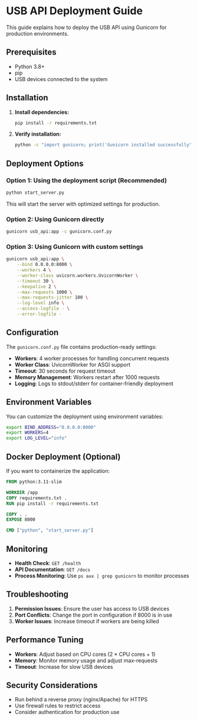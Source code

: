 # USB API Deployment Guide

This guide explains how to deploy the USB API using Gunicorn for production environments.

## Prerequisites

- Python 3.8+
- pip
- USB devices connected to the system

## Installation

1. **Install dependencies:**
   ```bash
   pip install -r requirements.txt
   ```

2. **Verify installation:**
   ```bash
   python -c "import gunicorn; print('Gunicorn installed successfully')"
   ```

## Deployment Options

### Option 1: Using the deployment script (Recommended)

```bash
python start_server.py
```

This will start the server with optimized settings for production.

### Option 2: Using Gunicorn directly

```bash
gunicorn usb_api:app -c gunicorn.conf.py
```

### Option 3: Using Gunicorn with custom settings

```bash
gunicorn usb_api:app \
    --bind 0.0.0.0:8000 \
    --workers 4 \
    --worker-class uvicorn.workers.UvicornWorker \
    --timeout 30 \
    --keepalive 2 \
    --max-requests 1000 \
    --max-requests-jitter 100 \
    --log-level info \
    --access-logfile - \
    --error-logfile -
```

## Configuration

The `gunicorn.conf.py` file contains production-ready settings:

- **Workers**: 4 worker processes for handling concurrent requests
- **Worker Class**: UvicornWorker for ASGI support
- **Timeout**: 30 seconds for request timeout
- **Memory Management**: Workers restart after 1000 requests
- **Logging**: Logs to stdout/stderr for container-friendly deployment

## Environment Variables

You can customize the deployment using environment variables:

```bash
export BIND_ADDRESS="0.0.0.0:8000"
export WORKERS=4
export LOG_LEVEL="info"
```

## Docker Deployment (Optional)

If you want to containerize the application:

```dockerfile
FROM python:3.11-slim

WORKDIR /app
COPY requirements.txt .
RUN pip install -r requirements.txt

COPY . .
EXPOSE 8000

CMD ["python", "start_server.py"]
```

## Monitoring

- **Health Check**: `GET /health`
- **API Documentation**: `GET /docs`
- **Process Monitoring**: Use `ps aux | grep gunicorn` to monitor processes

## Troubleshooting

1. **Permission Issues**: Ensure the user has access to USB devices
2. **Port Conflicts**: Change the port in configuration if 8000 is in use
3. **Worker Issues**: Increase timeout if workers are being killed

## Performance Tuning

- **Workers**: Adjust based on CPU cores (2 × CPU cores + 1)
- **Memory**: Monitor memory usage and adjust max-requests
- **Timeout**: Increase for slow USB devices

## Security Considerations

- Run behind a reverse proxy (nginx/Apache) for HTTPS
- Use firewall rules to restrict access
- Consider authentication for production use
